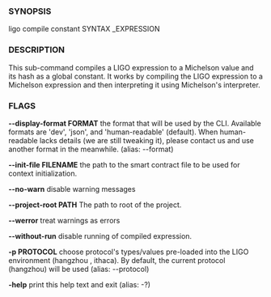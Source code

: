 
### SYNOPSIS
ligo compile constant SYNTAX _EXPRESSION

### DESCRIPTION
This sub-command compiles a LIGO expression to a Michelson value and its hash as a global constant. It works by compiling the LIGO expression to a Michelson expression and then interpreting it using Michelson's interpreter.

### FLAGS
**--display-format FORMAT**
the format that will be used by the CLI. Available formats are 'dev', 'json', and 'human-readable' (default). When human-readable lacks details (we are still tweaking it), please contact us and use another format in the meanwhile. (alias: --format)

**--init-file FILENAME**
the path to the smart contract file to be used for context initialization.

**--no-warn**
disable warning messages

**--project-root PATH**
The path to root of the project.

**--werror**
treat warnings as errors

**--without-run**
disable running of compiled expression.

**-p PROTOCOL**
choose protocol's types/values pre-loaded into the LIGO environment (hangzhou , ithaca). By default, the current protocol (hangzhou) will be used (alias: --protocol)

**-help**
print this help text and exit (alias: -?)


